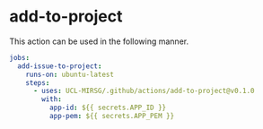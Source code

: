 # add-to-project

This action can be used in the following manner.

```yaml
jobs:
  add-issue-to-project:
    runs-on: ubuntu-latest
    steps:
      - uses: UCL-MIRSG/.github/actions/add-to-project@v0.1.0
        with:
          app-id: ${{ secrets.APP_ID }}
          app-pem: ${{ secrets.APP_PEM }}
```
